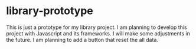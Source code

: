 # library-prototype
This is just a prototype for my library project. I am planning  to develop this project with Javascript and its frameworks.
I will make some adjustments in the future. I am planning to add a button that reset the all data.
